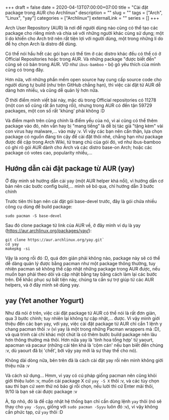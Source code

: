 +++ 
draft = false
date = 2020-04-13T07:00:00+07:00
title = "Cài đặt package trong AUR cho Archlinux"
description = ""
slug = "" 
tags = ["Arch", "Linux", "yay"]
categories = ["Archlinux"]
externalLink = ""
series = []
+++

Arch User Repository (AUR) là nơi để người dùng nào cũng có thể tạo các package cho riêng mình và chia sẻ với những người khác cùng sử dụng; một lí do khiến cho Arch trở nên rất tiện lợi với người dùng, một trong những lí do để họ chọn Arch là distro để dùng.

Có thể nói hầu hết các gói bạn có thể tìm ở các distro khác đều có thể có ở Official Repositories hoặc trong AUR. Và những package "được biết đến" cũng sẽ có bản trong AUR. VD như `ibus-bamboo` - bộ gõ yêu thích của mình cũng có trong đây.

Hơn nữa, với những phần mềm open source hay cung cấp source code cho người dùng tự build (như trên GitHub chẳng hạn), thì việc cài đặt từ AUR dễ dàng hơn nhiều, và cũng dễ quản lý hơn nữa.

Ở thời điểm mình viết bài này, mặc dù trong Official repositories có 11278 (một con số cũng rất ấn tượng rồi), nhưng trong AUR có đến tận 59729 packages, một con số rất 'khủng' phải không :D

Và điểm mạnh trên cũng chính là điểm yếu của nó, vì ai cũng có thể thêm package vào đó, nên vẫn hay bị "mang tiếng" là dễ bị tác giả "tặng kèm" vài con virus hay malware,... vào máy :v. Vì vậy các bạn nên cẩn thận, lựa chọn package có nguồn đáng tin cậy để cài đặt thôi nhé, chẳng hạn như package được đề cập trong Arch Wiki, từ trang chủ của gói đó, vd như ibus-bamboo có ghi rõ gói AUR dành cho Arch và các distro base-on Arch; hoặc các package có votes cao, popularity nhiều,...

## Hướng dẫn cài đặt package từ AUR (yay)

Ở đây mình sẽ hướng dẫn cài yay (một AUR helper khá nổi), vì hướng dẫn cơ bản nên các bước config build,... mình sẽ bỏ qua, chỉ hướng dẫn 3 bước chính

Trước tiên thì bạn nên cài đặt gói base-devel trước, đây là gói chứa nhiều công cụ dùng để build package:

```shell
sudo pacman -S base-devel
```

Sau đó clone package từ link của AUR về, ở đây mình ví dụ là yay (https://aur.archlinux.org/packages/yay/):

```shell
git clone https://aur.archlinux.org/yay.git`
cd yay
makepkg -si
```

Vậy là xong rồi đó :D, quá đơn giản phải không nào, package này sẽ có thể dễ dàng quản lý được bằng pacman như một package thông thường, tuy nhiên pacman sẽ không thể cập nhật những package trong AUR được, nếu muốn bạn phải theo dõi và cập nhật bằng tay bằng cách làm lại các bước trên. Để khắc phục sự bất tiện này, chúng ta cần sự trợ giúp từ các AUR helpers, và ở đây mình sẽ dùng yay.

## yay (Yet another Yogurt)

Như đã nói ở trên, việc cài đặt package từ AUR có thể nói là rất đơn giản, qua 3 bước chính; tuy nhiên lại không tự cập nhật,... được. Vì vậy mình giới thiệu đến các bạn yay, với yay, việc cài đặt package từ AUR chỉ cần 1 lệnh y chang pacman thôi :v (vì yay là một trong những Pacman wrappers mà :D), và quá trình cài chỉ khác một chút là có thêm bước build package nên lâu hơn thông thường mà thôi. Hơn nữa yay là 'tinh hoa tổng hợp' từ yaourt, apacman và pacaur (những cái tên khá là 'cộm cán' nếu bạn biết đến chúng :v, dù yaourt đã bị 'chết', bởi vậy yay mới là sự thay thế cho nó).

Không dài dòng nữa, bên trên đã là cách cài đặt yay rồi nên mình không giới thiệu nữa :v

Và cách sử dụng... Hmm, vì yay có cú pháp giống pacman nên cũng khỏi giới thiệu luôn :v, muốn cài package X cứ `yay -S X` thôi :v, và các tùy chọn sau thì bạn cứ xem thử nó báo gì rồi chọn, nếu lười thì cứ Enter mãi thôi, 9/10 là bạn sẽ cài được package :v

À, tip nhỏ, đó là để cập nhật hệ thống bạn chỉ cần dùng lệnh `yay` thôi (nó sẽ thay cho `yay -Syyu`, giống với `sudo pacman -Syyu` luôn đó :v), vì vậy không cần phức tạp, cứ `yay` thôi :D
